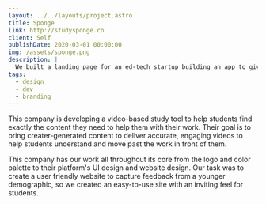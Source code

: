 ```yaml
---
layout: ../../layouts/project.astro
title: Sponge 
link: http://studysponge.co
client: Self
publishDate: 2020-03-01 00:00:00
img: /assets/sponge.png
description: |
  We built a landing page for an ed-tech startup building an app to give students easy access to modern, short-form learning videos. 
tags:
  - design
  - dev
  - branding
---
```


This company is developing a video-based study tool to help students find exactly the content they need to help them with their work. Their goal is to bring creater-generated content to deliver accurate, engaging videos to help students understand and move past the work in front of them.
</p>
This company has our work all throughout its core from the logo and color palette to their platform's UI design and website design. Our task was to create a user friendly website to capture feedback from a younger demographic, so we created an easy-to-use site with an inviting feel for students. 
